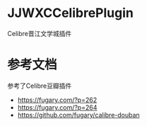 # JJWXCCelibrePlugin
Celibre晋江文学城插件

# 参考文档
参考了Celibre豆瓣插件
- https://fugary.com/?p=262
- https://fugary.com/?p=264
- https://github.com/fugary/calibre-douban
